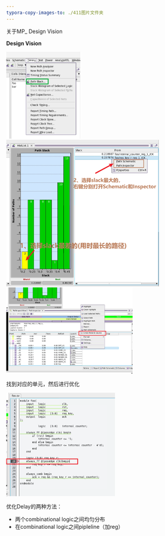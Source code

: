 ```yaml
---
typora-copy-images-to: ./411图片文件夹
---
```


关于MP_ Design Vision





**Design Vision**

<img src="411图片文件夹/image-20240910163602649.png" alt="image-20240910163602649" style="zoom:33%;" />

<img src="411图片文件夹/image-20240910162736960.png" alt="image-20240910162736960" style="zoom: 50%;" />

<img src="411图片文件夹/image-20240910163739932.png" alt="image-20240910163739932" style="zoom: 33%;" />

找到对应的单元，然后进行优化

<img src="411图片文件夹/image-20240910163814785.png" alt="image-20240910163814785" style="zoom:50%;" />

优化Delay的两种方法：

- 两个combinational logic之间均匀分布 
- 在combinational logic之间pipleline（加reg）